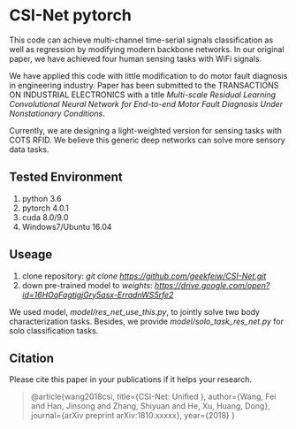 # CSI-Net pytorch
This code can achieve multi-channel time-serial signals classification  as well as regression by modifying modern backbone networks. In our original paper, we have achieved four human sensing tasks with WiFi signals.
 
We have applied this code with little modification to do motor fault diagnosis in engineering industry. Paper has been submitted to the TRANSACTIONS ON INDUSTRIAL ELECTRONICS with a title *Multi-scale Residual Learning Convolutional Neural Network for End-to-end Motor Fault Diagnosis Under Nonstationary Conditions*.

Currently, we are designing a light-weighted version for sensing tasks with COTS RFID. We believe this generic deep networks can solve more sensory data tasks. 

## Tested Environment
1. python 3.6
1. pytorch 4.0.1
2. cuda 8.0/9.0
3. Windows7/Ubuntu 16.04

## Useage
1. clone repository: *git clone https://github.com/geekfeiw/CSI-Net.git*
2. down pre-trained model to *weights*: *https://drive.google.com/open?id=16HOqFagtigjGry5asx-ErradnWS5rfe2*

We used model, *model/res_net_use_this.py*, to jointly solve two body characterization tasks. Besides, we provide *model/solo_task_res_net.py* for solo classification tasks. 


## Citation
Please cite this paper in your publications if it helps your research.
>@article{wang2018csi,
  title={CSI-Net: Unified },
  author={Wang, Fei and Han, Jinsong and Zhang, Shiyuan and He, Xu, Huang, Dong},
  journal={arXiv preprint arXiv:1810.xxxxx},
  year={2018}
}

